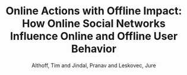 ---
author: Althoff, Tim and Jindal, Pranav and Leskovec, Jure
booktitle: WSDM
description: ''
highlight: 0
pdf: althoff2017onlineactions.pdf
thumbnail: althoff2017onlineactions.png
title: 'Online Actions with Offline Impact: How Online Social Networks Influence Online
  and Offline User Behavior'
year: '2017'
---